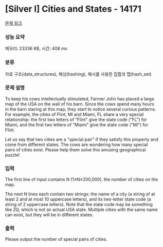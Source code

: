 # [Silver I] Cities and States - 14171 

[문제 링크](https://www.acmicpc.net/problem/14171) 

### 성능 요약

메모리: 23336 KB, 시간: 408 ms

### 분류

자료 구조(data_structures), 해싱(hashing), 해시를 사용한 집합과 맵(hash_set)

### 문제 설명

<p>To keep his cows intellectually stimulated, Farmer John has placed a large map of the USA on the wall of his barn. Since the cows spend many hours in the barn staring at this map, they start to notice several curious patterns. For example, the cities of Flint, MI and Miami, FL share a very special relationship: the first two letters of "Flint" give the state code ("FL") for Miami, and the first two letters of "Miami" give the state code ("MI") for Flint.</p>

<p>Let us say that two cities are a "special pair" if they satisfy this property and come from different states. The cows are wondering how many special pairs of cities exist. Please help them solve this amusing geographical puzzle!</p>

### 입력 

 <p>The first line of input contains N (1≤N≤200,000), the number of cities on the map.</p>

<p>The next N lines each contain two strings: the name of a city (a string of at least 2 and at most 10 uppercase letters), and its two-letter state code (a string of 2 uppercase letters). Note that the state code may be something like ZQ, which is not an actual USA state. Multiple cities with the same name can exist, but they will be in different states.</p>

### 출력 

 <p>Please output the number of special pairs of cities.</p>

